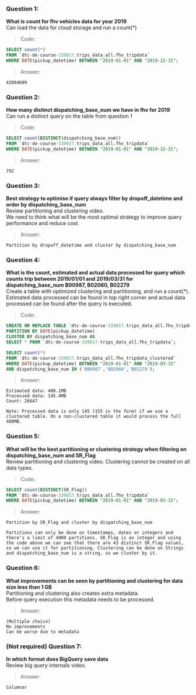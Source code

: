 ### Question 1: 
**What is count for fhv vehicles data for year 2019**  
Can load the data for cloud storage and run a count(*)
> Code:
```sql
SELECT count(*)
FROM `dtc-de-course-339017.trips_data_all.fhv_tripdata`
WHERE DATE(pickup_datetime) BETWEEN "2019-01-01" AND "2019-12-31";
```
>Answer:
```
42084899
```

### Question 2: 
**How many distinct dispatching_base_num we have in fhv for 2019**  
Can run a distinct query on the table from question 1
> Code:
```sql
SELECT count(DISTINCT(dispatching_base_num))
FROM `dtc-de-course-339017.trips_data_all.fhv_tripdata`
WHERE DATE(pickup_datetime) BETWEEN "2019-01-01" AND "2019-12-31";
```
>Answer:
```
792
```

### Question 3: 
**Best strategy to optimise if query always filter by dropoff_datetime and order by dispatching_base_num**  
Review partitioning and clustering video.   
We need to think what will be the most optimal strategy to improve query 
performance and reduce cost.
>Answer:
```
Partition by dropoff_datetime and cluster by dispatching_base_num
```

### Question 4: 
**What is the count, estimated and actual data processed for query which counts trip between 2019/01/01 and 2019/03/31 for dispatching_base_num B00987, B02060, B02279**  
Create a table with optimized clustering and partitioning, and run a 
count(*). Estimated data processed can be found in top right corner and
actual data processed can be found after the query is executed.
>Code:
```sql
CREATE OR REPLACE TABLE `dtc-de-course-339017.trips_data_all.fhv_tripdata_clustered`
PARTITION BY DATE(pickup_datetime)
CLUSTER BY dispatching_base_num AS
SELECT * FROM `dtc-de-course-339017.trips_data_all.fhv_tripdata`;

SELECT count(*)
FROM `dtc-de-course-339017.trips_data_all.fhv_tripdata_clustered`
WHERE DATE(pickup_datetime) BETWEEN "2019-01-01" AND "2019-03-31"
AND dispatching_base_num IN ('B00987','B02060','B02279');
```
>Answer:
```
Estimated data: 400.1MB
Processed data: 145.4MB
Count: 26647

Note: Processed data is only 145 (155 in the form) if we use a clustered table. On a non-clustered table it would process the full 400MB.
```

### Question 5: 
**What will be the best partitioning or clustering strategy when filtering on dispatching_base_num and SR_Flag**  
Review partitioning and clustering video. 
Clustering cannot be created on all data types.
>Code:
```sql
SELECT count(DISTINCT(SR_Flag))
FROM `dtc-de-course-339017.trips_data_all.fhv_tripdata`
WHERE DATE(pickup_datetime) BETWEEN "2019-01-01" AND "2019-03-31";
```
>Answer:
```
Partition by SR_Flag and cluster by dispatching_base_num

Partitions can only be done on timestamps, dates or integers and there's a limit of 4000 partitions. SR_Flag is an integer and using the code above we can see that there are 43 distinct SR_Flag values, so we can use it for partitioning. Clustering can be done on Strings and dispatching_base_num is a string, so we cluster by it.
```

### Question 6: 
**What improvements can be seen by partitioning and clustering for data size less than 1 GB**  
Partitioning and clustering also creates extra metadata.  
Before query execution this metadata needs to be processed.

>Answer:
```
(Multiple choice)
No improvements
Can be worse due to metadata
```

### (Not required) Question 7: 
**In which format does BigQuery save data**  
Review big query internals video.

>Answer:
```
Columnar
```
